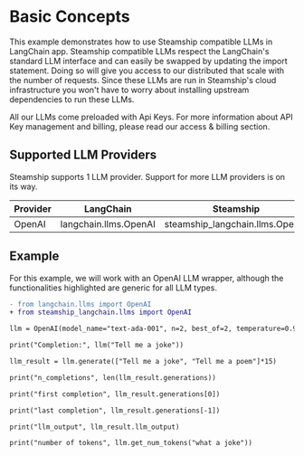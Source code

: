 # Basic Concepts 

This example demonstrates how to use Steamship compatible LLMs in LangChain app. 
Steamship compatible LLMs respect the LangChain's standard LLM interface and can easily be swapped by updating the import statement.
Doing so will give you access to our distributed that scale with the number of requests. 
Since these LLMs are run in Steamship's cloud infrastructure you won't have to worry about installing upstream dependencies to run these LLMs. 

All our LLMs come preloaded with Api Keys. For more information about API Key management and billing, please read our access & billing section. 

## Supported LLM Providers

Steamship supports 1 LLM provider. Support for more LLM providers is on its way. 

| Provider    | LangChain            | Steamship                       | 
|-------------|----------------------|---------------------------------|
| OpenAI      | langchain.llms.OpenAI | steamship_langchain.llms.OpenAI |

## Example 

For this example, we will work with an OpenAI LLM wrapper, although the functionalities highlighted are generic for all LLM types.

```diff
- from langchain.llms import OpenAI
+ from steamship_langchain.llms import OpenAI

llm = OpenAI(model_name="text-ada-001", n=2, best_of=2, temperature=0.9)

print("Completion:", llm("Tell me a joke"))

llm_result = llm.generate(["Tell me a joke", "Tell me a poem"]*15)

print("n_completions", len(llm_result.generations)) 

print("first completion", llm_result.generations[0]) 

print("last completion", llm_result.generations[-1]) 

print("llm_output", llm_result.llm_output)

print("number of tokens", llm.get_num_tokens("what a joke")) 

```



